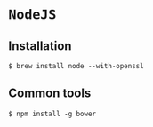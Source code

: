 # `NodeJS`

## Installation

```ShellSession
$ brew install node --with-openssl
```

## Common tools

```ShellSession
$ npm install -g bower
```
